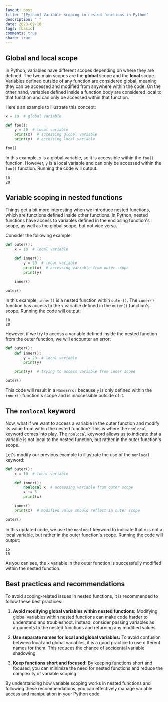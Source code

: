 ```yaml
---
layout: post
title: "[Python] Variable scoping in nested functions in Python"
description: " "
date: 2023-09-10
tags: [basic]
comments: true
share: true
---
```


## Global and local scope

In Python, variables have different scopes depending on where they are defined. The two main scopes are the **global** scope and the **local** scope. Variables defined outside of any function are considered global, meaning they can be accessed and modified from anywhere within the code. On the other hand, variables defined inside a function body are considered local to that function and can only be accessed within that function.

Here's an example to illustrate this concept:

```python
x = 10  # global variable

def foo():
    y = 20  # local variable
    print(x)  # accessing global variable
    print(y)  # accessing local variable

foo()
```

In this example, `x` is a global variable, so it is accessible within the `foo()` function. However, `y` is a local variable and can only be accessed within the `foo()` function. Running the code will output:
```
10
20
```

## Variable scoping in nested functions

Things get a bit more interesting when we introduce nested functions, which are functions defined inside other functions. In Python, nested functions have access to variables defined in the enclosing function's scope, as well as the global scope, but not vice versa.

Consider the following example:

```python
def outer():
    x = 10  # local variable

    def inner():
        y = 20  # local variable
        print(x)  # accessing variable from outer scope
        print(y)

    inner()

outer()
```

In this example, `inner()` is a nested function within `outer()`. The `inner()` function has access to the `x` variable defined in the `outer()` function's scope. Running the code will output:
```
10
20
```

However, if we try to access a variable defined inside the nested function from the outer function, we will encounter an error:

```python
def outer():
    def inner():
        y = 20  # local variable
        print(y)

    print(y)  # trying to access variable from inner scope

outer()
```

This code will result in a `NameError` because `y` is only defined within the `inner()` function's scope and is inaccessible outside of it.

## The `nonlocal` keyword

Now, what if we want to access a variable in the outer function and modify its value from within the nested function? This is where the `nonlocal` keyword comes into play. The `nonlocal` keyword allows us to indicate that a variable is not local to the nested function, but rather in the outer function's scope.

Let's modify our previous example to illustrate the use of the `nonlocal` keyword:

```python
def outer():
    x = 10  # local variable

    def inner():
        nonlocal x  # accessing variable from outer scope
        x += 5
        print(x)

    inner()
    print(x)  # modified value should reflect in outer scope

outer()
```

In this updated code, we use the `nonlocal` keyword to indicate that `x` is not a local variable, but rather in the outer function's scope. Running the code will output:
```
15
15
```

As you can see, the `x` variable in the outer function is successfully modified within the nested function.

## Best practices and recommendations

To avoid scoping-related issues in nested functions, it is recommended to follow these best practices:

1. **Avoid modifying global variables within nested functions:** Modifying global variables within nested functions can make code harder to understand and troubleshoot. Instead, consider passing variables as arguments to the nested functions and returning any modified values.

2. **Use separate names for local and global variables:** To avoid confusion between local and global variables, it is a good practice to use different names for them. This reduces the chance of accidental variable shadowing.

3. **Keep functions short and focused:** By keeping functions short and focused, you can minimize the need for nested functions and reduce the complexity of variable scoping.

By understanding how variable scoping works in nested functions and following these recommendations, you can effectively manage variable access and manipulation in your Python code.